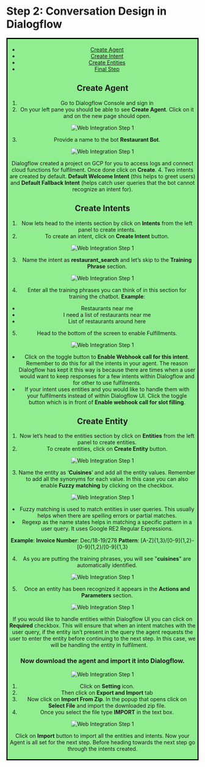 
# Step 2: Conversation Design in Dialogflow

<div style="border-style: solid; border-color: black; text-align: center; background-color: lightgreen; padding: 5px;">

* [Create Agent]()
* [Create Intent]()
* [Create Entities]()
* [Final Step]()

## Create Agent

1.	Go to Dialogflow Console and sign in
2.	On your left pane you should be able to see **Create Agent**. Click on it and on the new page should open.

<div style="text-align:center">
  <img src="img/dialogflow-1.png" alt="Web Integration Step 1">
</div>

3.	Provide a name to the bot **Restaurant Bot**.

<div style="text-align:center">
  <img src="img/dialogflow-2.png" alt="Web Integration Step 1">
</div>

Dialogflow created a project on GCP for you to access logs and connect cloud functions for fulfilment. Once done click on **Create**.
4.	Two intents are created by default. **Default Welcome Intent** (this helps to greet users) and **Default Fallback Intent** (helps catch user queries that the bot cannot recognize an intent for). 

## Create Intents

1.	Now lets head to the intents section by click on **Intents** from the left panel to create intents.
2.	To create an intent, click on **Create Intent** button.
 
<div style="text-align:center">
  <img src="img/dialogflow-3.png" alt="Web Integration Step 1">
</div>

3.	Name the intent as **restaurant_search** and let’s skip to the **Training Phrase** section.
 
<div style="text-align:center">
  <img src="img/dialogflow-4.png" alt="Web Integration Step 1">
</div>

4.	Enter all the training phrases you can think of in this section for training the chatbot.
**Example**: 
* Restaurants near me
* I need a list of restaurants near me
* List of restaurants around here
5.	Head to the bottom of the screen to enable Fulfillments.
 
<div style="text-align:center">
  <img src="img/dialogflow-5.png" alt="Web Integration Step 1">
</div>

* Click on the toggle button to **Enable Webhook call for this intent**. Remember to do this for all the intents in your agent. The reason Dialogflow has kept it this way is because there are times when a user would want to keep responses for a few intents within Dialogflow and for other to use fulfilments.
* If your intent uses entities and you would like to handle them with your fulfilments instead of within Dialogflow UI. Click the toggle button which is in front of **Enable webhook call for slot filling**.

## Create Entity

1.	Now let’s head to the entities section by click on **Entities** from the left panel to create entities.
2.	To create entities, click on **Create Entity** button.

<div style="text-align:center">
  <img src="img/dialogflow-6.png" alt="Web Integration Step 1">
</div>

3.	Name the entity as ‘**Cuisines**’ and add all the entity values. Remember to add all the synonyms for each value. In this case you can also enable **Fuzzy matching** by clicking on the checkbox. 

<div style="text-align:center">
  <img src="img/dialogflow-7.png" alt="Web Integration Step 1">
</div>

* Fuzzy matching is used to match entities in user queries. This usually helps when there are spelling errors or partial matches. 
* Regexp as the name states helps in matching a specific pattern in a user query. It uses Google RE2 Regular Expressions.

**Example**: 
**Invoice Number**: Dec/18-19/278
**Pattern**: [A-Z]{1,3}/[0-9]{1,2}-[0-9]{1,2}/[0-9]{1,3} 

4.	As you are putting the training phrases, you will see "**cuisines**" are automatically identified. 

<div style="text-align:center">
  <img src="img/dialogflow-8.png" alt="Web Integration Step 1">
</div>

5.	Once an entity has been recognized it appears in the **Actions and Parameters** section.

<div style="text-align:center">
  <img src="img/dialogflow-9.png" alt="Web Integration Step 1">
</div>

If you would like to handle entities within Dialogflow UI you can click on **Required** checkbox. This will ensure that when an intent matches with the user query, if the entity isn’t present in the query the agent requests the user to enter the entity before continuing to the next step. In this case, we will be handling the entity in fulfilment.
 
### Now download the agent and import it into Dialogflow.

<div style="text-align:center">
  <img src="img/dialogflow-10.png" alt="Web Integration Step 1">
</div>

1.	Click on **Setting** icon. 
2.	Then click on **Export and Import** tab
3.	Now click on **Import From Zip**. In the popup that opens click on **Select File** and import the downloaded zip file.
4.	Once you select the file type **IMPORT** in the text box.

<div style="text-align:center">
  <img src="img/dialogflow-11.png" alt="Web Integration Step 1">
</div>

Click on **Import** button to import all the entities and intents. Now your Agent is all set for the next step. Before heading towards the next step go through the intents created. 
